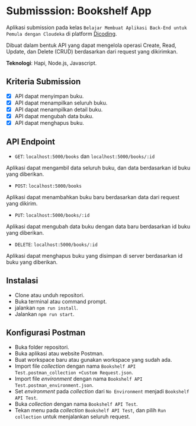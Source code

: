# Submisssion: Bookshelf App

Aplikasi submission pada kelas `Belajar Membuat Aplikasi Back-End untuk Pemula dengan Cloudeka` di platform [Dicoding](dicoding.com).

Dibuat dalam bentuk API yang dapat mengelola operasi Create, Read, Update, dan Delete (CRUD) berdasarkan dari request yang dikirimkan.

**Teknologi**: Hapi, Node.js, Javascript.

## Kriteria Submission

- [x] API dapat menyimpan buku.
- [x] API dapat menampilkan seluruh buku.
- [x] API dapat menampilkan detail buku.
- [x] API dapat mengubah data buku.
- [x] API dapat menghapus buku.

## API Endpoint

- `GET`: `localhost:5000/books` dan `localhost:5000/books/:id`

Aplikasi dapat mengambil data seluruh buku, dan data berdasarkan id buku yang diberikan.

- `POST`: `localhost:5000/books`

Aplikasi dapat menambahkan buku baru berdasarkan data dari request yang dikirim.

- `PUT`: `localhost:5000/books/:id`

Aplikasi dapat mengubah data buku dengan data baru berdasarkan id buku yang diberikan.

- `DELETE`: `localhost:5000/books/:id`

Aplikasi dapat menghapus buku yang disimpan di server berdasarkan id buku yang diberikan.

## Instalasi

- Clone atau unduh repositori.
- Buka terminal atau command prompt.
- jalankan `npm run install`.
- Jalankan `npm run start`.

## Konfigurasi Postman

- Buka folder repositori.
- Buka aplikasi atau website Postman.
- Buat workspace baru atau gunakan workspace yang sudah ada.
- Import file *collection* dengan nama `Bookshelf API Test.postman_collection +Custom Request.json`.
- Import file *environment* dengan nama `Bookshelf API Test.postman_environment.json`.
- Set *environment* pada *collection* dari `No Environment` menjadi `Bookshelf API Test`.
- Buka *collection* dengan nama `Bookshelf API Test`.
- Tekan menu pada *collection* `Bookshelf API Test`, dan pilih `Run collection` untuk menjalankan seluruh request.
